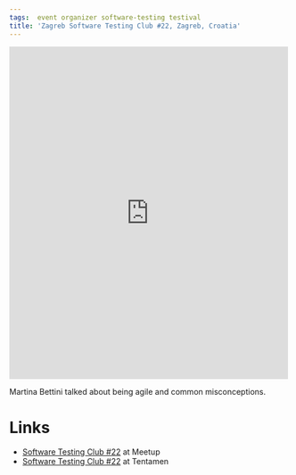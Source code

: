 ```yaml
---
tags:  event organizer software-testing testival
title: 'Zagreb Software Testing Club #22, Zagreb, Croatia'
---
```

<iframe src="https://www.facebook.com/plugins/post.php?href=https%3A%2F%2Fwww.facebook.com%2Fmedia%2Fset%2F%3Fset%3Da.10153736486432290.1073741832.735252289%26type%3D3&width=500" width="500" height="597" style="border:none;overflow:hidden" scrolling="no" frameborder="0" allowTransparency="true"></iframe>

Martina Bettini talked about being agile and common misconceptions.

# Links

- [Software Testing Club #22](http://www.meetup.com/SoftwareTestingClub/events/225569164/) at Meetup
- [Software Testing Club #22](http://blog.tentamen.eu/busy-week-report-on-webcampzg-2015-and-zagreb-stc-22/) at Tentamen
